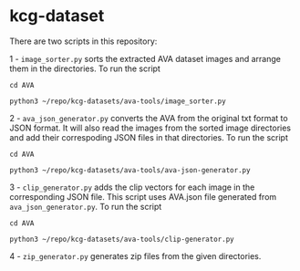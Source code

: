 # kcg-dataset

There are two scripts in this repository:

1 - `image_sorter.py` sorts the extracted AVA dataset images and arrange them in the directories. 
To run the script

`cd AVA`

`python3 ~/repo/kcg-datasets/ava-tools/image_sorter.py`

2 - `ava_json_generator.py` converts the AVA from the original txt format to JSON format. It will also read the images from the sorted image directories and add their correspoding JSON files in that directories.
To run the script

`cd AVA`

`python3 ~/repo/kcg-datasets/ava-tools/ava-json-generator.py`

3 - `clip_generator.py` adds the clip vectors for each image in the corresponding JSON file. This script uses AVA.json file generated from `ava_json_generator.py`.
To run the script

`cd AVA`

`python3 ~/repo/kcg-datasets/ava-tools/clip-generator.py`

4 - `zip_generator.py` generates zip files from the given directories.
